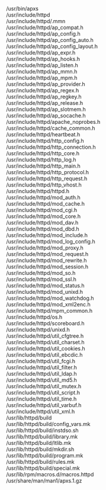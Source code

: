 /usr/bin/apxs  
/usr/include/httpd  
/usr/include/httpd/.mmn  
/usr/include/httpd/ap\_compat.h  
/usr/include/httpd/ap\_config.h  
/usr/include/httpd/ap\_config\_auto.h  
/usr/include/httpd/ap\_config\_layout.h  
/usr/include/httpd/ap\_expr.h  
/usr/include/httpd/ap\_hooks.h  
/usr/include/httpd/ap\_listen.h  
/usr/include/httpd/ap\_mmn.h  
/usr/include/httpd/ap\_mpm.h  
/usr/include/httpd/ap\_provider.h  
/usr/include/httpd/ap\_regex.h  
/usr/include/httpd/ap\_regkey.h  
/usr/include/httpd/ap\_release.h  
/usr/include/httpd/ap\_slotmem.h  
/usr/include/httpd/ap\_socache.h  
/usr/include/httpd/apache\_noprobes.h  
/usr/include/httpd/cache\_common.h  
/usr/include/httpd/heartbeat.h  
/usr/include/httpd/http\_config.h  
/usr/include/httpd/http\_connection.h  
/usr/include/httpd/http\_core.h  
/usr/include/httpd/http\_log.h  
/usr/include/httpd/http\_main.h  
/usr/include/httpd/http\_protocol.h  
/usr/include/httpd/http\_request.h  
/usr/include/httpd/http\_vhost.h  
/usr/include/httpd/httpd.h  
/usr/include/httpd/mod\_auth.h  
/usr/include/httpd/mod\_cache.h  
/usr/include/httpd/mod\_cgi.h  
/usr/include/httpd/mod\_core.h  
/usr/include/httpd/mod\_dav.h  
/usr/include/httpd/mod\_dbd.h  
/usr/include/httpd/mod\_include.h  
/usr/include/httpd/mod\_log\_config.h  
/usr/include/httpd/mod\_proxy.h  
/usr/include/httpd/mod\_request.h  
/usr/include/httpd/mod\_rewrite.h  
/usr/include/httpd/mod\_session.h  
/usr/include/httpd/mod\_so.h  
/usr/include/httpd/mod\_ssl.h  
/usr/include/httpd/mod\_status.h  
/usr/include/httpd/mod\_unixd.h  
/usr/include/httpd/mod\_watchdog.h  
/usr/include/httpd/mod\_xml2enc.h  
/usr/include/httpd/mpm\_common.h  
/usr/include/httpd/os.h  
/usr/include/httpd/scoreboard.h  
/usr/include/httpd/unixd.h  
/usr/include/httpd/util\_cfgtree.h  
/usr/include/httpd/util\_charset.h  
/usr/include/httpd/util\_cookies.h  
/usr/include/httpd/util\_ebcdic.h  
/usr/include/httpd/util\_fcgi.h  
/usr/include/httpd/util\_filter.h  
/usr/include/httpd/util\_ldap.h  
/usr/include/httpd/util\_md5.h  
/usr/include/httpd/util\_mutex.h  
/usr/include/httpd/util\_script.h  
/usr/include/httpd/util\_time.h  
/usr/include/httpd/util\_varbuf.h  
/usr/include/httpd/util\_xml.h  
/usr/lib/httpd/build  
/usr/lib/httpd/build/config\_vars.mk  
/usr/lib/httpd/build/instdso.sh  
/usr/lib/httpd/build/library.mk  
/usr/lib/httpd/build/ltlib.mk  
/usr/lib/httpd/build/mkdir.sh  
/usr/lib/httpd/build/program.mk  
/usr/lib/httpd/build/rules.mk  
/usr/lib/httpd/build/special.mk  
/usr/lib/rpm/macros.d/macros.httpd  
/usr/share/man/man1/apxs.1.gz  

